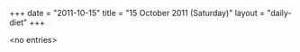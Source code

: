 +++
date = "2011-10-15"
title = "15 October 2011 (Saturday)"
layout = "daily-diet"
+++

<p>&lt;no entries&gt;</p>